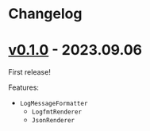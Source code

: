 # Changelog

# [v0.1.0] - 2023.09.06

[v0.1.0]: https://github.com/a-was/logdog.py/releases/tag/v0.1.0

First release!

Features:

- `LogMessageFormatter`
    - `LogfmtRenderer`
    - `JsonRenderer`

<!-- [v0.2.0]: https://github.com/a-was/logdog.py/compare/v0.1.0...v0.2.0 -->
